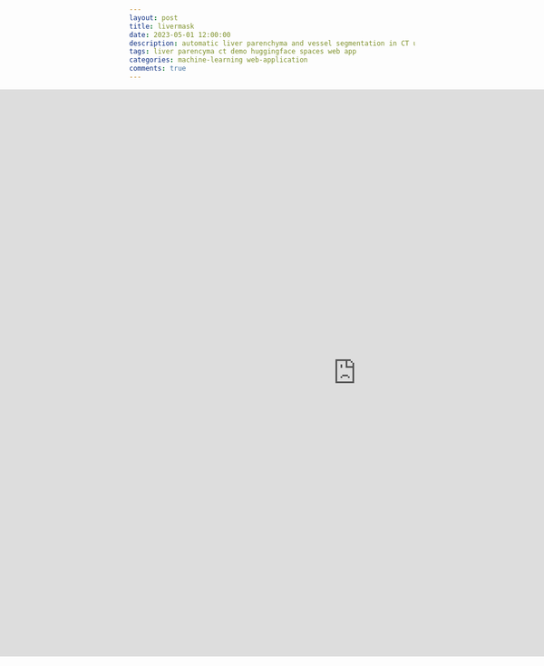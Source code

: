 ```yaml
---
layout: post
title: livermask
date: 2023-05-01 12:00:00
description: automatic liver parenchyma and vessel segmentation in CT using deep learning
tags: liver parencyma ct demo huggingface spaces web app
categories: machine-learning web-application
comments: true
---
```


<body>
	<div style="width:100%; margin-left:-250px;">
	<iframe
		src="https://andreped-livermask.hf.space"
		frameborder="0"
		width="1300"
		height="1000"
	></iframe>
	</div>
</body>
